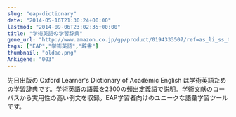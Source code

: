 ```yaml
---
slug: "eap-dictionary"
date: "2014-05-16T21:30:24+00:00"
lastmod: "2014-09-06T23:02:35+00:00"
title: "学術英語の学習辞典"
gene_url: "http://www.amazon.co.jp/gp/product/0194333507/ref=as_li_ss_tl?ie=UTF8&camp=247&creative=7399&creativeASIN=0194333507&linkCode=as2&tag=rsls-22"
tags: ["EAP","学術英語","辞書"]
thumbnail: "oldae.png"
Ankigene: "003"
---
```

先日出版の Oxford Learner's Dictionary of Academic English は学術英語ための学習辞典です。学術英語の語義を2300の頻出定義語で説明。学術文献のコーパスから実用性の高い例文を収録。EAP学習者向けのユニークな語彙学習ツールです。




